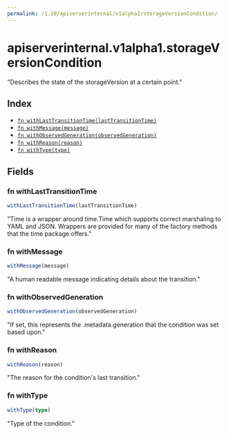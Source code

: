 ```yaml
---
permalink: /1.20/apiserverinternal/v1alpha1/storageVersionCondition/
---
```


# apiserverinternal.v1alpha1.storageVersionCondition

"Describes the state of the storageVersion at a certain point."

## Index

* [`fn withLastTransitionTime(lastTransitionTime)`](#fn-withlasttransitiontime)
* [`fn withMessage(message)`](#fn-withmessage)
* [`fn withObservedGeneration(observedGeneration)`](#fn-withobservedgeneration)
* [`fn withReason(reason)`](#fn-withreason)
* [`fn withType(type)`](#fn-withtype)

## Fields

### fn withLastTransitionTime

```ts
withLastTransitionTime(lastTransitionTime)
```

"Time is a wrapper around time.Time which supports correct marshaling to YAML and JSON.  Wrappers are provided for many of the factory methods that the time package offers."

### fn withMessage

```ts
withMessage(message)
```

"A human readable message indicating details about the transition."

### fn withObservedGeneration

```ts
withObservedGeneration(observedGeneration)
```

"If set, this represents the .metadata.generation that the condition was set based upon."

### fn withReason

```ts
withReason(reason)
```

"The reason for the condition's last transition."

### fn withType

```ts
withType(type)
```

"Type of the condition."